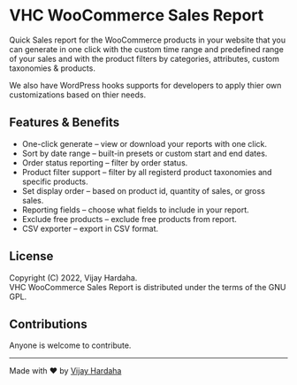 # VHC WooCommerce Sales Report

Quick Sales report for the WooCommerce products in your website that you can generate in one click with the custom time range and predefined range of your sales and with the product filters by categories, attributes, custom taxonomies & products.

We also have WordPress hooks supports for developers to apply thier own customizations based on thier needs.

## Features & Benefits

-   One-click generate – view or download your reports with one click.
-   Sort by date range – built-in presets or custom start and end dates.
-   Order status reporting – filter by order status.
-   Product filter support – filter by all registerd product taxonomies and specific products.
-   Set display order – based on product id, quantity of sales, or gross sales.
-   Reporting fields – choose what fields to include in your report.
-   Exclude free products – exclude free products from report.
-   CSV exporter – export in CSV format.

## License

Copyright (C) 2022, Vijay Hardaha.\
VHC WooCommerce Sales Report is distributed under the terms of the GNU GPL.

## Contributions

Anyone is welcome to contribute.

---

Made with ❤ by [Vijay Hardaha](https://twitter.com/vijayhardaha)
